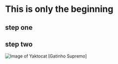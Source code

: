 # This is only the beginning
## step one
## step two

![Image of Yaktocat](https://octodex.github.com/images/yaktocat.png)
[Gatinho Supremo]
